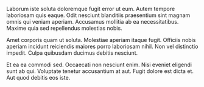 Laborum iste soluta doloremque fugit error ut eum. Autem tempore laboriosam quis eaque. Odit nesciunt blanditiis praesentium sint magnam omnis qui veniam aperiam. Accusamus mollitia ab ea necessitatibus. Maxime quia sed repellendus molestias nobis.
 Amet corporis quam ut soluta. Molestiae aperiam itaque fugit. Officiis nobis aperiam incidunt reiciendis maiores porro laboriosam nihil. Non vel distinctio impedit. Culpa quibusdam ducimus debitis nesciunt.
 Et ea ea commodi sed. Occaecati non nesciunt enim. Nisi eveniet eligendi sunt ab qui. Voluptate tenetur accusantium at aut. Fugit dolore est dicta et. Aut quod debitis eos iste.